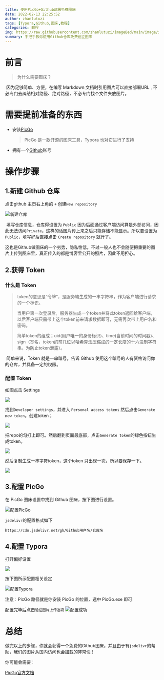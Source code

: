```yaml
---
title: 使用PicGo+Github部署免费图床
date: 2022-02-13 22:25:52
author: zhanlutuzi
tags: [Typora,Github,图床,教程]
categories: 教程
img: https://raw.githubusercontent.com/zhanlutuzi/imageBed/main/image/image-20220214205811477.png
summary: 手把手教你使用Github仓库免费创立图床
---
```


# 前言

> 为什么需要图床？

​	因为足够简单、方便。在编写 Markdown 文档时引用图片可以直接部署URL , 不必专门去纠结相对路径、绝对路径，不必专门找个文件夹放图片。

# 需要提前准备的东西

- 安装[PicGo](https://github.com/Molunerfinn/PicGo/releases)

  > PicGo 是一款开源的图床工具，Typora 也对它进行了支持

- 拥有一个[Github](https://github.com/)账号

# 操作步骤

## 1.新建 Github 仓库

点击github 主页右上角的 `+` 创建`New repository`

![新建仓库](https://raw.githubusercontent.com/zhanlutuzi/imageBed/main/image/image-20220214200934506.png)

​	填写仓库信息，仓库得设置为 `Public` 因为后面通过客户端访问算是外部访问，因此无法访问`Private`，这样的话图片传上来之后只能存储不能显示。所以要设置为`Public`，填写好后直接点击 `Create repository` 就行了。

​	这也是Github做图床的一个劣势，隐私性低，不过一般人也不会随便把重要的图片上传到图床里，真正传入的都是博客里公开的照片，因此不用担心。

## 2.获得 Token

### 什么是 Token

> token的意思是“令牌”，是服务端生成的一串字符串，作为客户端进行请求的一个标识。
>
> 当用户第一次登录后，服务器生成一个token并将此token返回给客户端，以后客户端只需带上这个token前来请求数据即可，无需再次带上用户名和密码。
>
> 简单token的组成；uid(用户唯一的身份标识)、time(当前时间的时间戳)、sign（签名，token的前几位以哈希算法压缩成的一定长度的十六进制字符串。为防止token泄露）。

​	简单来说，Token 就是一串暗号，告诉 Github 使用这个暗号的人有资格访问你的仓库，并具备一定的权限。

### 配置 Token

如图点击 Settings

![](https://raw.githubusercontent.com/zhanlutuzi/imageBed/main/image/image-20220214203401076.png)

找到`Developer settings`，并进入 `Personal access tokens` 然后点击`Generate new token`，创建token；

![](https://raw.githubusercontent.com/zhanlutuzi/imageBed/main/image/image-20220214212120387.png)

把repo的勾打上即可。然后翻到页面最底部，点击`Generate token`的绿色按钮生成token。

![](https://raw.githubusercontent.com/zhanlutuzi/imageBed/main/image/image-20220214212233490.png)

然后复制生成一串字符token，这个token 只出现一次，所以要保存一下。

![](https://raw.githubusercontent.com/zhanlutuzi/imageBed/main/image/image-20220214212315516.png)

## 3.配置 PicGo

在 PicGo 图床设置中找到 Github 图床，按下图进行设置。

![配置PicGo](https://raw.githubusercontent.com/zhanlutuzi/imageBed/main/image/image-20220214204301080.png)

`jsdelivr`的配置格式如下

`https://cdn.jsdelivr.net/gh/Github用户名/仓库名`

## 4.配置 Typora

打开偏好设置

![](https://raw.githubusercontent.com/zhanlutuzi/imageBed/main/image/image-20220214204555951.png)

按下图所示配置相关设定

![配置Typora](https://raw.githubusercontent.com/zhanlutuzi/imageBed/main/image/image-20220214204645430.png)

注意：PicGo 路径就是你安装 PicGo 的位置，选中 PicGo.exe 即可

配置完毕后点击`验证图片上传选项`
![配置成功](https://raw.githubusercontent.com/zhanlutuzi/imageBed/main/image/Typora_fKNbT3XizG.png)

# 总结

​	做完以上的步骤，你就会获得一个免费的Github图床，并且由于有`jsdelivr`的帮助，我们的图片从国内访问也会加载的非常快！

你可能会需要：

[PicGo官方文档](https://picgo.github.io/PicGo-Doc/zh/guide/config.html#%E9%98%BF%E9%87%8C%E4%BA%91oss)

